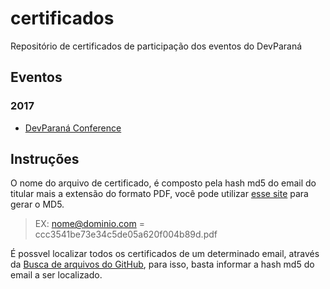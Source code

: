 # certificados

Repositório de certificados de participação dos eventos do DevParaná

## Eventos

### 2017

- [DevParaná Conference](https://github.com/DeveloperParana/certificados/tree/master/2017/conference)

## Instruções

O nome do arquivo de certificado, é composto pela hash md5 do email do titular mais a extensão do formato PDF, você pode utilizar [esse site](http://www.md5.cz/) para gerar o MD5.

> EX:
> nome@dominio.com = ccc3541be73e34c5de05a620f004b89d.pdf

É possvel localizar todos os certificados de um determinado email, através da [Busca de arquivos do GitHub](https://github.com/DeveloperParana/certificados/find/master), para isso, basta informar a hash md5 do email a ser localizado.
